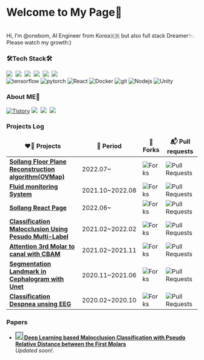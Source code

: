 <h1>Welcome to My Page👋</h1>
<p>
</br>  Hi, I’m @onebom, AI Engineer from Korea🇰🇷 but also full stack Dreamer✨.
</br> Please watch my growth:)
</p>

<h3>🛠Tech Stack🛠</h3>
<p>
  <img src="https://img.shields.io/badge/Python-3766AB?style=flat-square&logo=Python&logoColor=white"/></a>&nbsp 
  <img src="https://img.shields.io/badge/Java-007396?style=flat-square&logo=Java&logoColor=white"/></a>&nbsp 
  <img src="https://img.shields.io/badge/C++-00599C?style=flat-square&logo=C%2B%2B&logoColor=white"/></a>&nbsp 
  <img src="https://img.shields.io/badge/C-A8B9CC?style=flat-square&logo=C&logoColor=white"/></a>&nbsp 
  <img src="https://img.shields.io/badge/Javascript-ffb13b?style=flat-square&logo=javascript&logoColor=white"/></a>&nbsp 
  <img src="https://img.shields.io/badge/css-1572B6?style=flat-square&logo=css3&logoColor=white"/></a>&nbsp 
  <br>
  <img alt="tensorflow" src="https://img.shields.io/badge/-tensorflow-FF6F00?style=flat-square&logo=tensorflow&logoColor=white" />
  <img alt="pytorch" src="https://img.shields.io/badge/-pytorch-EE4C2C?style=flat-square&logo=pytorch&logoColor=white" />
  <img alt="React" src="https://img.shields.io/badge/-React-45b8d8?style=flat-square&logo=react&logoColor=white" />
  <img alt="Docker" src="https://img.shields.io/badge/-Docker-46a2f1?style=flat-square&logo=docker&logoColor=white" />
  <img alt="git" src="https://img.shields.io/badge/-Git-F05032?style=flat-square&logo=git&logoColor=white" />
  <img alt="Nodejs" src="https://img.shields.io/badge/-Nodejs-43853d?style=flat-square&logo=Node.js&logoColor=white" />
  <img alt="Unity" src="https://img.shields.io/badge/-Unity-FFFFFF?style=flat-square&logo=Unity&logoColor=black" />
</p>

<h3>About ME🌱</h3>
<p>
  <a href="https://bobjuk.tistory.com"><img alt="Tistory" src ="https://img.shields.io/badge/Tistory-black.svg?&style=for-the-badge"/></a>
  <a href="https://onebom.github.io"><img src="https://img.shields.io/badge/Github-181717?style=flat-square&logo=Github&logoColor=white&link=https://onebom.github.io"/></a>&nbsp
  <a href="https://www.instagram.com/wb_1205/"><img src="https://img.shields.io/badge/Instagram-E4405F?style=flat-square&logo=Instagram&logoColor=white&link=https://www.instagram.com/wb_1205/"/></a>&nbsp
  <a href="mailto:bomsister@gmail.com"><img src="https://img.shields.io/badge/Gmail-d14836?style=flat-square&logo=Gmail&logoColor=white&link=bomsister@gmail.com"/></a>
</p>


<h3>Projects Log</h3>

<table>
  <thead align="center">
    <tr border: none;>
      <td><b> ❤️‍🔥 Projects</b></td>
      <td><b> 📅 Period</b></td>
      <td><b> 🔰 Forks</b></td>
      <td><b> 📬 Pull requests</b></td>
    </tr>
  </thead>
  <tbody>
    <tr>
      <td><a href="https://github.com/onebom/Sollang_OVMap"><b>Sollang Floor Plane Reconstruction algorithm(OVMap)</b></a></td>
      <td>2022.07~</td>
      <td><img alt="Forks" src="https://img.shields.io/github/forks/onebom/Sollang_OVMap?style=flat-square&labelColor=343b41"/></td>
      <td><img alt="Pull Requests" src="https://img.shields.io/github/issues-pr/onebom/Sollang_OVMap?style=flat-square&labelColor=343b41"/></td>
    </tr>
    <tr>
      <td><a href=""><b>Fluid monitoring System</b></a></td>
      <td>2021.10~2022.08</td>
      <td><img alt="Forks" src="https://img.shields.io/github/forks/onebom/?style=flat-square&labelColor=343b41"/></td>
      <td><img alt="Pull Requests" src="https://img.shields.io/github/issues-pr/onebom/?style=flat-square&labelColor=343b41"/></td>
    </tr>
    <tr>
      <td><a href="https://github.com/onebom/Sollang_React_WebPage"><b>Sollang React Page</b></a></td>
      <td>2022.06~</td>
      <td><img alt="Forks" src="https://img.shields.io/github/forks/onebom/Sollang_React_WebPage?style=flat-square&labelColor=343b41"/></td>
      <td><img alt="Pull Requests" src="https://img.shields.io/github/issues-pr/onebom/Sollang_React_WebPage?style=flat-square&labelColor=343b41"/></td>
    </tr>
    <tr>
      <td><a href="https://github.com/dsaint31x/DentisAI/tree/master/Malocclusion_"><b>Classification Malocclusion Using Pesudo Multi-Label</b></a></td>
      <td>2021.02~2022.02</td>
      <td><img alt="Forks" src="https://img.shields.io/github/forks/dsaint31x/DentisAI?style=flat-square&labelColor=343b41"/></td>
      <td><img alt="Pull Requests" src="https://img.shields.io/github/issues-pr/dsaint31x/DentisAI?style=flat-square&labelColor=343b41"/></td>
    </tr>
    <tr>
      <td><a href="https://github.com/onebom/Dental-3rd_molar_to_canal"><b>Attention 3rd Molar to canal with CBAM</b></a></td>
      <td>2021.02~2021.11</td>
      <td><img alt="Forks" src="https://img.shields.io/github/forks/onebom/Dental-3rd_molar_to_canal?style=flat-square&labelColor=343b41"/></td>
      <td><img alt="Pull Requests" src="https://img.shields.io/github/issues-pr/onebom/Dental-3rd_molar_to_canal?style=flat-square&labelColor=343b41"/></td>
    </tr>
    <tr>
      <td><a href="https://github.com/dsaint31x/DentisAI/tree/master/Cephalogram_"><b>Segmentation Landmark in Cephalogram with Unet</b></a></td>
      <td>2020.11~2021.06</td>
      <td><img alt="Forks" src="https://img.shields.io/github/forks/dsaint31x/DentisAI?style=flat-square&labelColor=343b41"/></td>
      <td><img alt="Pull Requests" src="https://img.shields.io/github/issues-pr/dsaint31x/DentisAI?style=flat-square&labelColor=343b41"/></td>
    </tr>
    <tr>
      <td><a href="https://github.com/onebom/ML_EEG"><b>Classification Despnea unsing EEG</b></a></td>
      <td>2020.02~2020.10</td>
      <td><img alt="Forks" src="https://img.shields.io/github/forks/onebom/ML_EEG?style=flat-square&labelColor=343b41"/></td>
      <td><img alt="Pull Requests" src="https://img.shields.io/github/issues-pr/onebom/ML_EEG?style=flat-square&labelColor=343b41"/></td>
    </tr>

  </tbody>
</table>
<h3>Papers</h3>
<ul>
  <li><a href=""><b><img src="https://emojipedia-us.s3.dualstack.us-west-1.amazonaws.com/thumbs/240/apple/237/fire_1f525.png" width="20" alt="new" /> Deep Learning based Malocclusion Classification with Pseudo Relative Distance between the First Molars</b></a><br/><i>Updated soon!.</i></li>
</ul>

<!---
onebom/onebom is a ✨ special ✨ repository because its `README.md` (this file) appears on your GitHub profile.
You can click the Preview link to take a look at your changes.
--->
